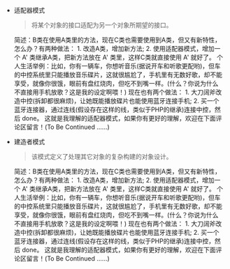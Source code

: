 * 适配器模式
	> 将某个对象的接口适配为另一个对象所期望的接口。

    简述：B类在使用A类里的方法，现在C类也需要使用到A类，但又有新特性，怎么办？有两种做法：
        1. 改造A类，增加新方法;
        2. 使用适配器模式，增加一个 A' 类继承A类，把新方法放在 A' 类里，这样C类就直接使用 A' 就好了。
    个人生活举例：比如，你有一辆车，你想听音乐(据说开车和听歌更配哟)，但车的中控系统里只能播放音乐碟片，这就很尴尬了，手机里有无数好歌，却不能享受，就像你很饿，眼前有盘红烧肉，但吃不到嘴一样。(什么？你说为什么不直接用手机放歌？这是我的设定啊喂！)
    现在也有两个做法：
        1. 大刀阔斧改造中控(拆卸都很麻烦)，让她既能播放碟片也能使用蓝牙连接手机;
        2. 买一个蓝牙连接器，通过连线(假设存在这样的线，类似于PHP的继承)连接中控，然后 done。
    这就是我理解的适配器模式，如果你有更好的理解，欢迎在下面评论区留言！(To Be Continued ......)

* 建造者模式
	> 该模式定义了处理其它对象的复杂构建的对象设计。

    简述：B类在使用A类里的方法，现在C类也需要使用到A类，但又有新特性，怎么办？有两种做法：
        1. 改造A类，增加新方法;
        2. 使用适配器模式，增加一个 A' 类继承A类，把新方法放在 A' 类里，这样C类就直接使用 A' 就好了。
    个人生活举例：比如，你有一辆车，你想听音乐(据说开车和听歌更配哟)，但车的中控系统里只能播放音乐碟片，这就很尴尬了，手机里有无数好歌，却不能享受，就像你很饿，眼前有盘红烧肉，但吃不到嘴一样。(什么？你说为什么不直接用手机放歌？这是我的设定啊喂！)
    现在也有两个做法：
        1. 大刀阔斧改造中控(拆卸都很麻烦)，让她既能播放碟片也能使用蓝牙连接手机;
        2. 买一个蓝牙连接器，通过连线(假设存在这样的线，类似于PHP的继承)连接中控，然后 done。
    这就是我理解的适配器模式，如果你有更好的理解，欢迎在下面评论区留言！(To Be Continued ......)